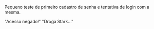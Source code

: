 Pequeno teste de primeiro cadastro de senha e tentativa de login com a mesma.

"Acesso negado!"
"Droga Stark..."